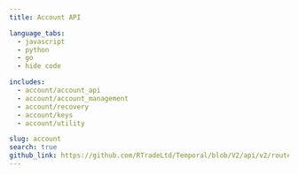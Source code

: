```yaml
---
title: Account API

language_tabs:
  - javascript
  - python
  - go
  - hide code

includes:
  - account/account_api
  - account/account_management
  - account/recovery
  - account/keys
  - account/utility

slug: account
search: true
github_link: https://github.com/RTradeLtd/Temporal/blob/V2/api/v2/routes_account.go
---
```


